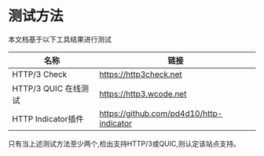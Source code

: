 # 测试方法

本文档基于以下工具结果进行测试


| 名称 | 链接 |
| -------- | -------- |
| HTTP/3 Check     | https://http3check.net     |
| HTTP/3 QUIC 在线测试     | https://http3.wcode.net     |
| HTTP Indicator插件     | https://github.com/pd4d10/http-indicator     |

只有当上述测试方法至少两个,检出支持HTTP/3或QUIC,则认定该站点支持。